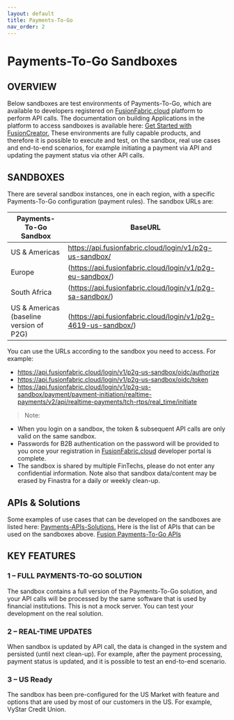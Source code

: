 ```yaml
---
layout: default
title: Payments-To-Go
nav_order: 2
---
```



# Payments-To-Go Sandboxes

## OVERVIEW
Below sandboxes are test environments of Payments-To-Go, which are available to developers registered on [FusionFabric.cloud](https://developer.fusionfabric.cloud/) platform to perform API calls. The documentation on building Applications in the platform to access sandboxes is available here: [Get Started with FusionCreator.](https://developer.preprod.fusionfabric.cloud/documentation/get-started/index) These environments are fully capable products, and therefore it is possible to execute and test, on the sandbox, real use cases and end-to-end scenarios, for example initiating a payment via API and updating the payment status via other API calls.

## SANDBOXES
There are several sandbox instances, one in each region, with a specific Payments-To-Go configuration (payment rules).
The sandbox URLs are:

| Payments-To-Go Sandbox  | BaseURL |
| ------------- | ------------- |
| US & Americas  | https://api.fusionfabric.cloud/login/v1/p2g-us-sandbox/ |
| Europe  | (https://api.fusionfabric.cloud/login/v1/p2g-eu-sandbox/) |
| South Africa  | (https://api.fusionfabric.cloud/login/v1/p2g-sa-sandbox/) |
| US & Americas (baseline version of P2G) | (https://api.fusionfabric.cloud/login/v1/p2g-4619-us-sandbox/) |

You can use the URLs according to the sandbox you need to access. For example:

*	https://api.fusionfabric.cloud/login/v1/p2g-us-sandbox/oidc/authorize
*	https://api.fusionfabric.cloud/login/v1/p2g-us-sandbox/oidc/token
*	https://api.fusionfabric.cloud/login/v1/p2g-us-sandbox/payment/payment-initiation/realtime-payments/v2/api/realtime-payments/tch-rtps/real_time/initiate

> Note:

- When you login on a sandbox, the token & subsequent API calls are only valid on the same sandbox.
- Passwords for B2B authentication on the password will be provided to you once your registration in [FusionFabric.cloud](https://developer.fusionfabric.cloud/) developer portal is complete.
- The sandbox is shared by multiple FinTechs, please do not enter any confidential information. Note also that sandbox data/content may be erased by Finastra for a daily or weekly clean-up.

## APIs & Solutions
Some examples of use cases that can be developed on the sandboxes are listed here: [Payments-APIs-Solutions.](https://developer.fusionfabric.cloud/explore/solutions?categories=Payments)
Here is the list of APIs that can be used on the sandboxes above. [Fusion Payments-To-Go APIs](https://developer.fusionfabric.cloud/explore/apis?coreProducts=Fusion%20Payments%20To%20Go)

## KEY FEATURES
### 1 – FULL PAYMENTS-TO-GO SOLUTION
The sandbox contains a full version of the Payments-To-Go solution, and your API calls will be processed by the same software that is used by financial institutions. This is not a mock server. You can test your development on the real solution.

### 2 – REAL-TIME UPDATES
When sandbox is updated by API call, the data is changed in the system and persisted (until next clean-up). For example, after the payment processing, payment status is updated, and it is possible to test an end-to-end scenario.

### 3 – US Ready
The sandbox has been pre-configured for the US Market with feature and options that are used by most of our customers in the US. For example, VyStar Credit Union.






